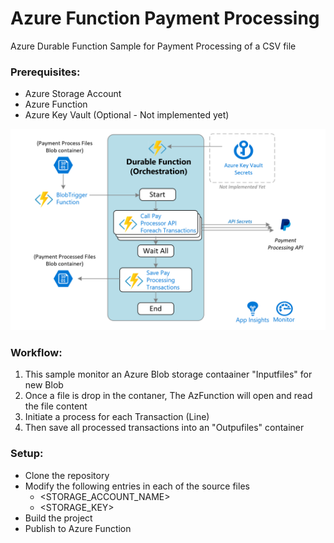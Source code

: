 # Azure Function Payment Processing

Azure Durable Function Sample for Payment Processing of a CSV file

### Prerequisites:
- Azure Storage Account
- Azure Function
- Azure Key Vault (Optional - Not implemented yet)

![GitHub Logo](/workflow.png)

### Workflow:

1. This sample monitor an Azure Blob storage contaainer "Inputfiles" for new Blob
1. Once a file is drop in the contaner, The AzFunction will open and read the file content
1. Initiate a process for each Transaction (Line)
1. Then save all processed transactions into an "Outpufiles" container

### Setup:
- Clone the repository
- Modify the following entries in each of the source files
  - <STORAGE_ACCOUNT_NAME>
  - <STORAGE_KEY>
- Build the project
- Publish to Azure Function
